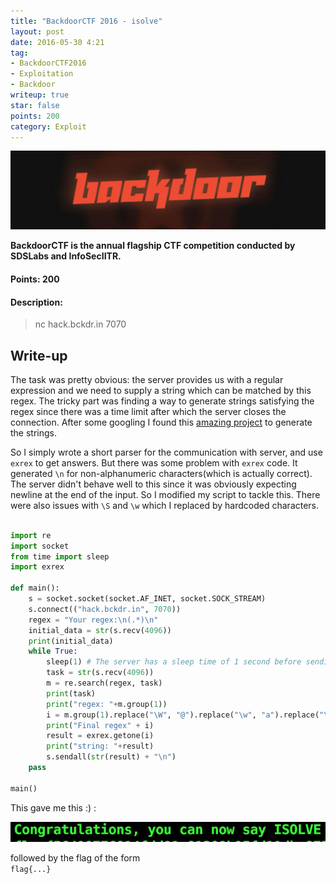 ```yaml
---
title: "BackdoorCTF 2016 - isolve"
layout: post
date: 2016-05-30 4:21
tag:
- BackdoorCTF2016
- Exploitation
- Backdoor
writeup: true
star: false
points: 200
category: Exploit
---
```


![Backdoor Logo](/assets/images/backdoorctf16/logo.png)

**BackdoorCTF is the annual flagship CTF competition conducted by SDSLabs and InfoSecIITR.**

#### Points: 200

#### Description:

>nc hack.bckdr.in 7070

## Write-up

The task was pretty obvious: the server provides us with a regular expression and we need to supply a string which can be matched by this regex. The tricky part was finding a way to generate strings satisfying the regex since there was a time limit after which the server closes the connection. After some googling I found this [amazing project](https://github.com/asciimoo/exrex) to generate the strings.

So I simply wrote a short parser for the communication with server, and use `exrex` to get answers. But there was some problem with `exrex` code. It generated `\n` for non-alphanumeric characters(which is actually correct). The server didn't behave well to this since it was obviously expecting newline at the end of the input. So I modified my script to tackle this. There were also issues with `\S` and `\w` which I replaced by hardcoded characters.

~~~python

import re
import socket
from time import sleep
import exrex

def main():
    s = socket.socket(socket.AF_INET, socket.SOCK_STREAM)
    s.connect(("hack.bckdr.in", 7070))
    regex = "Your regex:\n(.*)\n"
    initial_data = str(s.recv(4096))
    print(initial_data)
    while True:
        sleep(1) # The server has a sleep time of 1 second before sending the regex
        task = str(s.recv(4096))
        m = re.search(regex, task)
        print(task)
        print("regex: "+m.group(1))
        i = m.group(1).replace("\W", "@").replace("\w", "a").replace("\s", " ").replace("\S", "a") # Corrrections for using `exrex`
        print("Final regex" + i)
        result = exrex.getone(i)
        print("string: "+result)
        s.sendall(str(result) + "\n")
    pass

main()
~~~

This gave me this :) :

![congrats](/assets/images/backdoorctf16/isolve.png)

followed by the flag of the form<br>
`flag{...}`
